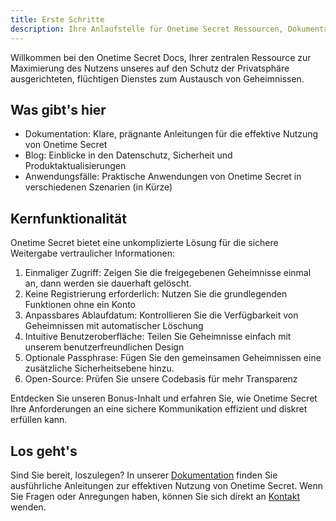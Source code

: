 ```yaml
---
title: Erste Schritte
description: Ihre Anlaufstelle für Onetime Secret Ressourcen, Dokumentation und Einblicke.
---
```


Willkommen bei den Onetime Secret Docs, Ihrer zentralen Ressource zur Maximierung des Nutzens unseres auf den Schutz der Privatsphäre ausgerichteten, flüchtigen Dienstes zum Austausch von Geheimnissen.

## Was gibt's hier

- Dokumentation: Klare, prägnante Anleitungen für die effektive Nutzung von Onetime Secret
- Blog: Einblicke in den Datenschutz, Sicherheit und Produktaktualisierungen
- Anwendungsfälle: Praktische Anwendungen von Onetime Secret in verschiedenen Szenarien (in Kürze)

## Kernfunktionalität

Onetime Secret bietet eine unkomplizierte Lösung für die sichere Weitergabe vertraulicher Informationen:

1. Einmaliger Zugriff: Zeigen Sie die freigegebenen Geheimnisse einmal an, dann werden sie dauerhaft gelöscht.
2. Keine Registrierung erforderlich: Nutzen Sie die grundlegenden Funktionen ohne ein Konto
3. Anpassbares Ablaufdatum: Kontrollieren Sie die Verfügbarkeit von Geheimnissen mit automatischer Löschung
4. Intuitive Benutzeroberfläche: Teilen Sie Geheimnisse einfach mit unserem benutzerfreundlichen Design
5. Optionale Passphrase: Fügen Sie den gemeinsamen Geheimnissen eine zusätzliche Sicherheitsebene hinzu.
6. Open-Source: Prüfen Sie unsere Codebasis für mehr Transparenz

Entdecken Sie unseren Bonus-Inhalt und erfahren Sie, wie Onetime Secret Ihre Anforderungen an eine sichere Kommunikation effizient und diskret erfüllen kann.

## Los geht's

Sind Sie bereit, loszulegen? In unserer [Dokumentation](/de/docs-overview) finden Sie ausführliche Anleitungen zur effektiven Nutzung von Onetime Secret. Wenn Sie Fragen oder Anregungen haben, können Sie sich direkt an [Kontakt](/de/contact) wenden.
